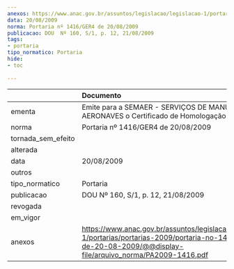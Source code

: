 ```yaml
---
anexos: https://www.anac.gov.br/assuntos/legislacao/legislacao-1/portarias/portarias-2009/portaria-no-1416-ger4-de-20-08-2009/@@display-file/arquivo_norma/PA2009-1416.pdf
data: 20/08/2009
norma: Portaria nº 1416/GER4 de 20/08/2009
publicacao: DOU  Nº 160, S/1, p. 12, 21/08/2009
tags:
- portaria
tipo_normatico: Portaria
hide: 
- toc 
 
---
```


|                    | Documento                                                                                                                                                          |
|:-------------------|:-------------------------------------------------------------------------------------------------------------------------------------------------------------------|
| ementa             | Emite para a SEMAER - SERVIÇOS DE MANUTENÇÃO DE AERONAVES o Certificado de Homologação de Empresa.                                                                 |
| norma              | Portaria nº 1416/GER4 de 20/08/2009                                                                                                                                |
| tornada_sem_efeito |                                                                                                                                                                    |
| alterada           |                                                                                                                                                                    |
| data               | 20/08/2009                                                                                                                                                         |
| outros             |                                                                                                                                                                    |
| tipo_normatico     | Portaria                                                                                                                                                           |
| publicacao         | DOU  Nº 160, S/1, p. 12, 21/08/2009                                                                                                                                |
| revogada           |                                                                                                                                                                    |
| em_vigor           |                                                                                                                                                                    |
| anexos             | https://www.anac.gov.br/assuntos/legislacao/legislacao-1/portarias/portarias-2009/portaria-no-1416-ger4-de-20-08-2009/@@display-file/arquivo_norma/PA2009-1416.pdf |